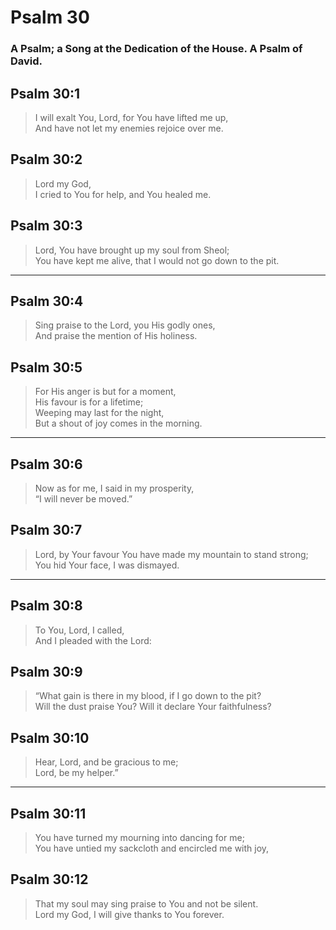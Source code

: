 # Psalm 30

### A Psalm; a Song at the Dedication of the House. A Psalm of David.

## Psalm 30:1

> I will exalt You, Lord, for You have lifted me up,  
> And have not let my enemies rejoice over me.

## Psalm 30:2

> Lord my God,  
> I cried to You for help, and You healed me.

## Psalm 30:3

> Lord, You have brought up my soul from Sheol;  
> You have kept me alive, that I would not go down to the pit.

---

## Psalm 30:4

> Sing praise to the Lord, you His godly ones,  
> And praise the mention of His holiness.

## Psalm 30:5

> For His anger is but for a moment,  
> His favour is for a lifetime;  
> Weeping may last for the night,  
> But a shout of joy comes in the morning.

---

## Psalm 30:6

> Now as for me, I said in my prosperity,  
> “I will never be moved.”

## Psalm 30:7

> Lord, by Your favour You have made my mountain to stand strong;  
> You hid Your face, I was dismayed.

---

## Psalm 30:8

> To You, Lord, I called,  
> And I pleaded with the Lord:

## Psalm 30:9

> “What gain is there in my blood, if I go down to the pit?  
> Will the dust praise You? Will it declare Your faithfulness?

## Psalm 30:10

> Hear, Lord, and be gracious to me;  
> Lord, be my helper.”

---

## Psalm 30:11

> You have turned my mourning into dancing for me;  
> You have untied my sackcloth and encircled me with joy,

## Psalm 30:12

> That my soul may sing praise to You and not be silent.  
> Lord my God, I will give thanks to You forever.
